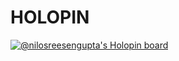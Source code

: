 # HOLOPIN

[![@nilosreesengupta's Holopin board](https://holopin.me/nilosreesengupta)](https://holopin.io/@nilosreesengupta)
